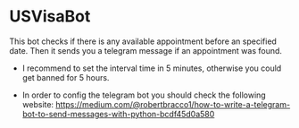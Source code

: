 # USVisaBot
This bot checks if there is any available appointment before an specified date. Then it sends you a telegram message if an appointment was found. 

- I recommend to set the interval time in 5 minutes, otherwise you could get banned for 5 hours. 

- In order to config the telegram bot you should check the following website:
https://medium.com/@robertbracco1/how-to-write-a-telegram-bot-to-send-messages-with-python-bcdf45d0a580
